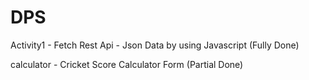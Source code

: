 # DPS

Activity1 - Fetch Rest Api - Json Data by using Javascript (Fully Done)

calculator - Cricket Score Calculator Form (Partial Done)
